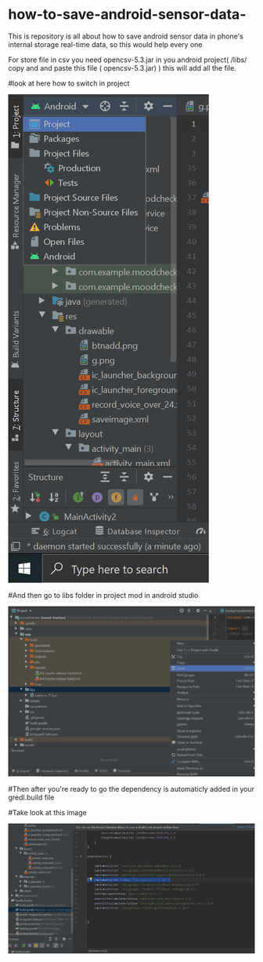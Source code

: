 # how-to-save-android-sensor-data-
This is repository is all about how to save  android sensor data in phone's internal storage real-time data, so this would help every one

For store file in csv you need  opencsv-5.3.jar  in you android project( /libs/ copy and and paste this file ( opencsv-5.3.jar) ) this will add all the file.

#look at here how to switch in project 



![](images/project2.png)

#And then  go to libs folder in project mod in android studio

![](images/paste2.png)

#Then after you're ready to go the dependency is automaticly added in your gredl.build file

#Take look at this image 


![](images/dependency1.png)


